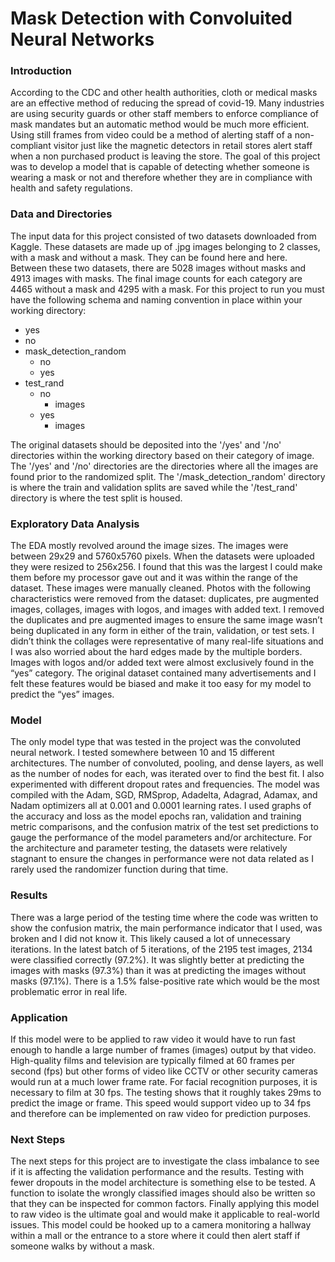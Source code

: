 # Mask Detection with Convoluited Neural Networks

### Introduction
According to the CDC and other health authorities, cloth or medical masks are an effective method of reducing the spread of covid-19. Many industries are using security guards or other staff members to enforce compliance of mask mandates but an automatic method would be much more efficient. Using still frames from video could be a method of alerting staff of a non-compliant visitor just like the magnetic detectors in retail stores alert staff when a non purchased product is leaving the store. The goal of this project was to develop a model that is capable of detecting whether someone is wearing a mask or not and therefore whether they are in compliance with health and safety regulations. 

### Data and Directories
The input data for this project consisted of two datasets downloaded from Kaggle. These datasets are made up of .jpg images belonging to 2 classes, with a mask and without a mask. They can be found here and here. Between these two datasets, there are 5028 images without masks and 4913 images with masks. The final image counts for each category are 4465 without a mask and 4295 with a mask. For this project to run you must have the following schema and naming convention in place within your working directory:

- yes 
- no   
- mask_detection_random   
  - no   
  - yes   
- test_rand   
  - no   
    - images   
  - yes   
    - images   

The original datasets should be deposited into the '/yes' and '/no' directories within the working directory based on their category of image. The '/yes' and '/no' directories are the directories where all the images are found prior to the randomized split. The '/mask_detection_random' directory is where the train and validation splits are saved while the '/test_rand' directory is where the test split is housed.

### Exploratory Data Analysis
The EDA mostly revolved around the image sizes. The images were between 29x29 and 5760x5760 pixels. When the datasets were uploaded they were resized to 256x256. I found that this was the largest I could make them before my processor gave out and it was within the range of the dataset. These images were manually cleaned. Photos with the following characteristics were removed from the dataset: duplicates, pre augmented images, collages, images with logos, and images with added text. I removed the duplicates and pre augmented images to ensure the same image wasn’t being duplicated in any form in either of the train, validation, or test sets. I didn’t think the collages were representative of many real-life situations and I was also worried about the hard edges made by the multiple borders. Images with logos and/or added text were almost exclusively found in the “yes” category. The original dataset contained many advertisements and I felt these features would be biased and make it too easy for my model to predict the “yes” images. 

### Model
The only model type that was tested in the project was the convoluted neural network. I tested somewhere between 10 and 15 different architectures. The number of convoluted, pooling, and dense layers, as well as the number of nodes for each, was iterated over to find the best fit. I also experimented with different dropout rates and frequencies. The model was compiled with the Adam, SGD, RMSprop, Adadelta, Adagrad, Adamax, and Nadam optimizers all at 0.001 and 0.0001 learning rates. I used graphs of the accuracy and loss as the model epochs ran, validation and training metric comparisons, and the confusion matrix of the test set predictions to gauge the performance of the model parameters and/or architecture. For the architecture and parameter testing, the datasets were relatively stagnant to ensure the changes in performance were not data related as I rarely used the randomizer function during that time. 

### Results
There was a large period of the testing time where the code was written to show the confusion matrix, the main performance indicator that I used, was broken and I did not know it. This likely caused a lot of unnecessary iterations. In the latest batch of 5 iterations, of the 2195 test images, 2134 were classified correctly (97.2%). It was slightly better at predicting the images with masks (97.3%) than it was at predicting the images without masks (97.1%). There is a 1.5% false-positive rate which would be the most problematic error in real life. 

### Application
If this model were to be applied to raw video it would have to run fast enough to handle a large number of frames (images) output by that video. High-quality films and television are typically filmed at 60 frames per second (fps) but other forms of video like CCTV or other security cameras would run at a much lower frame rate. For facial recognition purposes, it is necessary to film at 30 fps. The testing shows that it roughly takes 29ms to predict the image or frame. This speed would support video up to 34 fps and therefore can be implemented on raw video for prediction purposes. 

### Next Steps
The next steps for this project are to investigate the class imbalance to see if it is affecting the validation performance and the results. Testing with fewer dropouts in the model architecture is something else to be tested. A function to isolate the wrongly classified images should also be written so that they can be inspected for common factors. Finally applying this model to raw video is the ultimate goal and would make it applicable to real-world issues. This model could be hooked up to a camera monitoring a hallway within a mall or the entrance to a store where it could then alert staff if someone walks by without a mask. 
